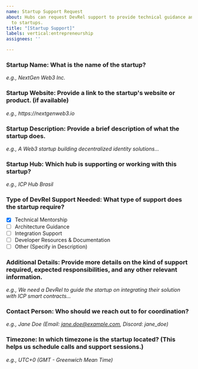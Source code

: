 ```yaml
---
name: Startup Support Request
about: Hubs can request DevRel support to provide technical guidance and resources
  to startups.
title: "[Startup Support]"
labels: vertical:entrepreneurship
assignees: ''

---
```


### Startup Name: What is the name of the startup?

_e.g., NextGen Web3 Inc._

### Startup Website: Provide a link to the startup's website or product. (if available)

_e.g., https://nextgenweb3.io_

### Startup Description: Provide a brief description of what the startup does.

_e.g., A Web3 startup building decentralized identity solutions..._

### Startup Hub: Which hub is supporting or working with this startup?

_e.g., ICP Hub Brasil_

### Type of DevRel Support Needed: What type of support does the startup require?

- [x] Technical Mentorship
- [ ] Architecture Guidance
- [ ] Integration Support
- [ ] Developer Resources & Documentation
- [ ] Other (Specify in Description)

### Additional Details: Provide more details on the kind of support required, expected responsibilities, and any other relevant information.

_e.g., We need a DevRel to guide the startup on integrating their solution with ICP smart contracts..._

### Contact Person: Who should we reach out to for coordination?

_e.g., Jane Doe (Email: jane.doe@example.com, Discord: jane_doe)_

### Timezone: In which timezone is the startup located? (This helps us schedule calls and support sessions.)

_e.g., UTC+0 (GMT - Greenwich Mean Time)_
